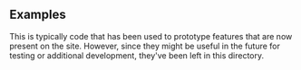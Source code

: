 ## Examples

This is typically code that has been used to prototype features that are now present on the site. However, since they might be useful in the future for testing or additional development, they've been left in this directory. 